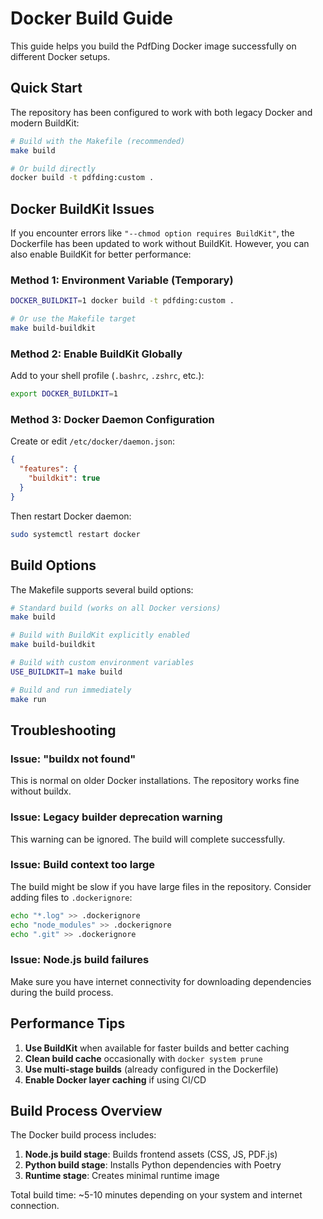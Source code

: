 # Docker Build Guide

This guide helps you build the PdfDing Docker image successfully on different Docker setups.

## Quick Start

The repository has been configured to work with both legacy Docker and modern BuildKit:

```bash
# Build with the Makefile (recommended)
make build

# Or build directly
docker build -t pdfding:custom .
```

## Docker BuildKit Issues

If you encounter errors like `"--chmod option requires BuildKit"`, the Dockerfile has been updated to work without BuildKit. However, you can also enable BuildKit for better performance:

### Method 1: Environment Variable (Temporary)
```bash
DOCKER_BUILDKIT=1 docker build -t pdfding:custom .

# Or use the Makefile target
make build-buildkit
```

### Method 2: Enable BuildKit Globally
Add to your shell profile (`.bashrc`, `.zshrc`, etc.):
```bash
export DOCKER_BUILDKIT=1
```

### Method 3: Docker Daemon Configuration
Create or edit `/etc/docker/daemon.json`:
```json
{
  "features": {
    "buildkit": true
  }
}
```
Then restart Docker daemon:
```bash
sudo systemctl restart docker
```

## Build Options

The Makefile supports several build options:

```bash
# Standard build (works on all Docker versions)
make build

# Build with BuildKit explicitly enabled
make build-buildkit

# Build with custom environment variables
USE_BUILDKIT=1 make build

# Build and run immediately
make run
```

## Troubleshooting

### Issue: "buildx not found"
This is normal on older Docker installations. The repository works fine without buildx.

### Issue: Legacy builder deprecation warning
This warning can be ignored. The build will complete successfully.

### Issue: Build context too large
The build might be slow if you have large files in the repository. Consider adding files to `.dockerignore`:

```bash
echo "*.log" >> .dockerignore
echo "node_modules" >> .dockerignore
echo ".git" >> .dockerignore
```

### Issue: Node.js build failures
Make sure you have internet connectivity for downloading dependencies during the build process.

## Performance Tips

1. **Use BuildKit** when available for faster builds and better caching
2. **Clean build cache** occasionally with `docker system prune`
3. **Use multi-stage builds** (already configured in the Dockerfile)
4. **Enable Docker layer caching** if using CI/CD

## Build Process Overview

The Docker build process includes:

1. **Node.js build stage**: Builds frontend assets (CSS, JS, PDF.js)
2. **Python build stage**: Installs Python dependencies with Poetry
3. **Runtime stage**: Creates minimal runtime image

Total build time: ~5-10 minutes depending on your system and internet connection.